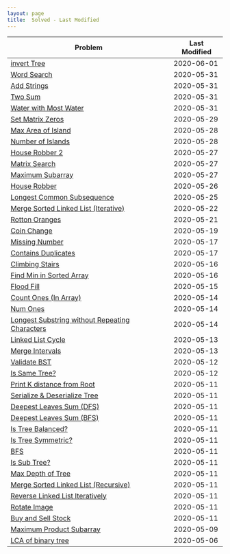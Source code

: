 ```yaml
---
layout: page
title:  Solved - Last Modified
---
```



Problem | Last Modified
-----------|-----------
[invert Tree](/problems/invertTree) | 2020-06-01 
[Word Search](/problems/wordSearch) | 2020-05-31 
[Add Strings](/problems/addStrings) | 2020-05-31 
[Two Sum](/problems/twoSum) | 2020-05-31 
[Water with Most Water](/problems/waterWithMostWater) | 2020-05-31 
[Set Matrix Zeros](/problems/setMatrixZeros) | 2020-05-29 
[Max Area of Island](/problems/maxAreaOfIsland) | 2020-05-28 
[Number of Islands](/problems/numIslands) | 2020-05-28 
[House Robber 2](/problems/houseRobber2) | 2020-05-27 
[Matrix Search](/problems/matrixSearch) | 2020-05-27 
[Maximum Subarray](/problems/maxSubarray) | 2020-05-27 
[House Robber](/problems/houseRobber) | 2020-05-26 
[Longest Common Subsequence](/problems/longestCommonSubsequence) | 2020-05-25 
[Merge Sorted Linked List (Iterative)](/problems/mergeSortedLLiter) | 2020-05-22 
[Rotton Oranges](/problems/rottonOranges) | 2020-05-21 
[Coin Change](/problems/coinChange) | 2020-05-19 
[Missing Number](/problems/missingNumber) | 2020-05-17 
[Contains Duplicates](/problems/containsDuplicates) | 2020-05-17 
[Climbing Stairs](/problems/climbingStairs) | 2020-05-16 
[Find Min in Sorted Array](/problems/findMinInSortedArray) | 2020-05-16 
[Flood Fill](/problems/floodfill) | 2020-05-15 
[Count Ones (In Array)](/problems/countOnesInArray) | 2020-05-14 
[Num Ones](/problems/numOnes) | 2020-05-14 
[Longest Substring without Repeating Characters](/problems/longestSubstringWithoutRepeatingChars) | 2020-05-14 
[Linked List Cycle](/problems/llcycle) | 2020-05-13 
[Merge Intervals](/problems/mergeIntervals) | 2020-05-13 
[Validate BST](/problems/validateBST) | 2020-05-12 
[Is Same Tree?](/problems/isSameTree) | 2020-05-12 
[Print K distance from Root](/problems/printKdistanceFromRoot) | 2020-05-11 
[Serialize & Deserialize Tree](/problems/serializeTree) | 2020-05-11 
[Deepest Leaves Sum (DFS)](/problems/deepestLeavesSumDFS) | 2020-05-11 
[Deepest Leaves Sum (BFS)](/problems/deepestLeavesSumBFS) | 2020-05-11 
[Is Tree Balanced?](/problems/isTreeBalanced) | 2020-05-11 
[Is Tree Symmetric?](/problems/symmetricTree) | 2020-05-11 
[BFS](/problems/bfs) | 2020-05-11 
[Is Sub Tree?](/problems/isSubtree) | 2020-05-11 
[Max Depth of Tree](/problems/maxDepth) | 2020-05-11 
[Merge Sorted Linked List (Recursive)](/problems/mergeSortedLLrecur) | 2020-05-11 
[Reverse Linked List Iteratively](/problems/reverseLLiterative) | 2020-05-11 
[Rotate Image](/problems/rotateImage) | 2020-05-11 
[Buy and Sell Stock](/problems/buyAndSellStock) | 2020-05-11 
[Maximum Product Subarray](/problems/maxProductSubarray) | 2020-05-09 
[LCA of binary tree](/problems/lcaBinaryTree) | 2020-05-06 

